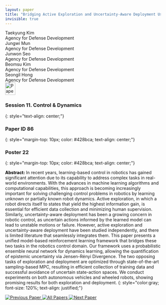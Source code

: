 ```yaml
---
layout: paper
title: "Bridging Active Exploration and Uncertainty-Aware Deployment Using Probabilistic Ensemble Neural Network Dynamics"
invisible: true
---
```

<div class="paper-authors">
<div class="paper-author-box">
    <div class="paper-author-name">Taekyung Kim</div>
    <div class="paper-author-uni">Agency for Defense Development</div>
</div>
<div class="paper-author-box">
    <div class="paper-author-name">Jungwi Mun</div>
    <div class="paper-author-uni">Agency for Defense Development</div>
</div>
<div class="paper-author-box">
    <div class="paper-author-name">Junwon Seo</div>
    <div class="paper-author-uni">Agency for Defense Development</div>
</div>
<div class="paper-author-box">
    <div class="paper-author-name">Beomsu Kim</div>
    <div class="paper-author-uni">Agency for Defense Development</div>
</div>
<div class="paper-author-box">
    <div class="paper-author-name">Seongil Hong</div>
    <div class="paper-author-uni">Agency for Defense Development</div>
</div>

</div><div class="paper-pdf">
<div> <a href="http://www.roboticsproceedings.org/rss19/p086.pdf"><img src="{{ site.baseurl }}/images/paper_link.png" alt="Paper Website" width = "33"  height = "40"/></a> </div>
</div>

### Session 11. Control & Dynamics
{: style="text-align: center;"}

### Paper ID 86
{: style="margin-top: 10px; color: #428bca; text-align: center;"}

### Poster 22
{: style="margin-top: 10px; color: #428bca; text-align: center;"}

<b style="color: black;">Abstract: </b>In recent years, learning-based control in robotics has gained significant attention due to its capability to address complex tasks in real-world environments. With the advances in machine learning algorithms and computational capabilities, this approach is becoming increasingly important for solving challenging control problems in robotics by learning unknown or partially known robot dynamics. Active exploration, in which a robot directs itself to states that yield the highest information gain, is essential for efficient data collection and minimizing human supervision. Similarly, uncertainty-aware deployment has been a growing concern in robotic control, as uncertain actions informed by the learned model can lead to unstable motions or failure. However, active exploration and uncertainty-aware deployment have been studied independently, and there is limited literature that seamlessly integrates them. This paper presents a unified model-based reinforcement learning framework that bridges these two tasks in the robotics control domain. Our framework uses a probabilistic ensemble neural network for dynamics learning, allowing the quantification of epistemic uncertainty via Jensen-Rényi Divergence. The two opposing tasks of exploration and deployment are optimized through state-of-the-art sampling-based MPC, resulting in efficient collection of training data and successful avoidance of uncertain state-action spaces. We conduct experiments on both autonomous vehicles and wheeled robots, showing promising results for both exploration and deployment.
{: style="color:gray; font-size: 120%; text-align: justified;"}


<div class="paper-menu">
<a href="{{ site.baseurl }}/program/papers/085/"> <img src="{{ site.baseurl }}/images/previous_paper_icon.png" alt="Previous Paper" title="Previous Paper"/> </a>
<a href="{{ site.baseurl }}/program/papers"><img src="{{ site.baseurl }}/images/overview_icon.png" alt="All Papers" title="All Papers"/> </a>
<a href="{{ site.baseurl }}/program/papers/087/"> <img src="{{ site.baseurl }}/images/next_paper_icon.png" alt="Next Paper" title="Next Paper"/> </a>

</div>
